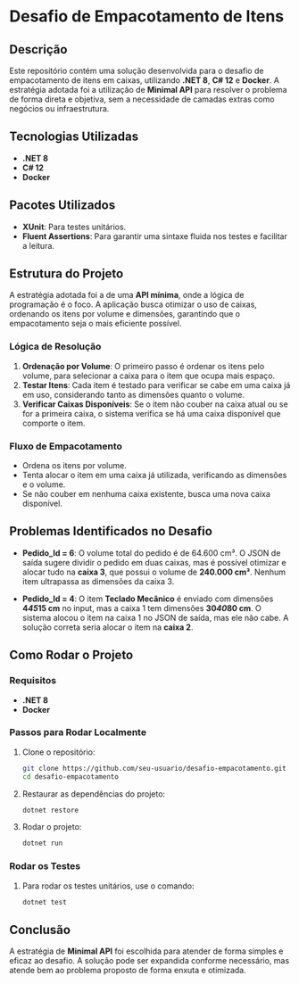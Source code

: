 # Desafio de Empacotamento de Itens

## Descrição

Este repositório contém uma solução desenvolvida para o desafio de empacotamento de itens em caixas, utilizando **.NET 8**, **C# 12** e **Docker**. A estratégia adotada foi a utilização de **Minimal API** para resolver o problema de forma direta e objetiva, sem a necessidade de camadas extras como negócios ou infraestrutura.

## Tecnologias Utilizadas

- **.NET 8**
- **C# 12**
- **Docker**

## Pacotes Utilizados

- **XUnit**: Para testes unitários.
- **Fluent Assertions**: Para garantir uma sintaxe fluida nos testes e facilitar a leitura.

## Estrutura do Projeto

A estratégia adotada foi a de uma **API mínima**, onde a lógica de programação é o foco. A aplicação busca otimizar o uso de caixas, ordenando os itens por volume e dimensões, garantindo que o empacotamento seja o mais eficiente possível.

### Lógica de Resolução

1. **Ordenação por Volume**: O primeiro passo é ordenar os itens pelo volume, para selecionar a caixa para o item que ocupa mais espaço.
2. **Testar Itens**: Cada item é testado para verificar se cabe em uma caixa já em uso, considerando tanto as dimensões quanto o volume.
3. **Verificar Caixas Disponíveis**: Se o item não couber na caixa atual ou se for a primeira caixa, o sistema verifica se há uma caixa disponível que comporte o item.

### Fluxo de Empacotamento

- Ordena os itens por volume.
- Tenta alocar o item em uma caixa já utilizada, verificando as dimensões e o volume.
- Se não couber em nenhuma caixa existente, busca uma nova caixa disponível.

## Problemas Identificados no Desafio

- **Pedido_Id = 6**: O volume total do pedido é de 64.600 cm³. O JSON de saída sugere dividir o pedido em duas caixas, mas é possível otimizar e alocar tudo na **caixa 3**, que possui o volume de **240.000 cm³**. Nenhum item ultrapassa as dimensões da caixa 3.
  
- **Pedido_Id = 4**: O item **Teclado Mecânico** é enviado com dimensões **4*45*15 cm** no input, mas a caixa 1 tem dimensões **30*40*80 cm**. O sistema alocou o item na caixa 1 no JSON de saída, mas ele não cabe. A solução correta seria alocar o item na **caixa 2**.

## Como Rodar o Projeto

### Requisitos

- **.NET 8**
- **Docker**

### Passos para Rodar Localmente

1. Clone o repositório:

    ```bash
    git clone https://github.com/seu-usuario/desafio-empacotamento.git
    cd desafio-empacotamento
    ```

2. Restaurar as dependências do projeto:

    ```bash
    dotnet restore
    ```

3. Rodar o projeto:

    ```bash
    dotnet run
    ```

### Rodar os Testes

1. Para rodar os testes unitários, use o comando:

    ```bash
    dotnet test
    ```

## Conclusão

A estratégia de **Minimal API** foi escolhida para atender de forma simples e eficaz ao desafio. A solução pode ser expandida conforme necessário, mas atende bem ao problema proposto de forma enxuta e otimizada.
